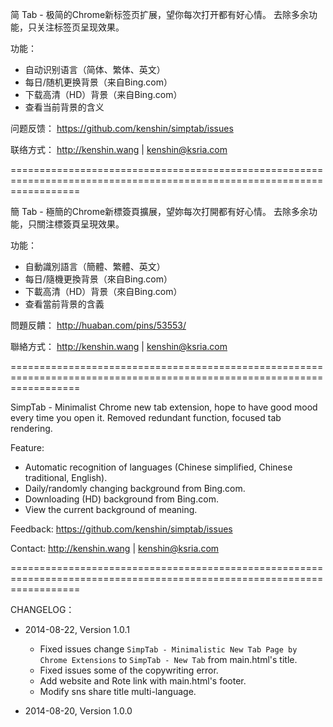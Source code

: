 简 Tab - 极简的Chrome新标签页扩展，望你每次打开都有好心情。 去除多余功能，只关注标签页呈现效果。

功能：
- 自动识别语言（简体、繁体、英文）
- 每日/随机更换背景（来自Bing.com）
- 下载高清（HD）背景（来自Bing.com）
- 查看当前背景的含义

问题反馈：
https://github.com/kenshin/simptab/issues

联络方式：
http://kenshin.wang | kenshin@ksria.com

========================================================================================================================

簡 Tab - 極簡的Chrome新標簽頁擴展，望妳每次打開都有好心情。 去除多余功能，只關注標簽頁呈現效果。

功能：
- 自動識別語言（簡體、繁體、英文）
- 每日/隨機更換背景（來自Bing.com）
- 下載高清（HD）背景（來自Bing.com）
- 查看當前背景的含義

問題反饋：
http://huaban.com/pins/53553/

聯絡方式：
http://kenshin.wang | kenshin@ksria.com

========================================================================================================================

SimpTab - Minimalist Chrome new tab extension, hope to have good mood every time you open it. Removed redundant function, focused tab rendering.

Feature:
- Automatic recognition of languages (Chinese simplified, Chinese traditional, English).
- Daily/randomly changing background from Bing.com.
- Downloading (HD) background from Bing.com.
- View the current background of meaning.

Feedback:
https://github.com/kenshin/simptab/issues

Contact:
http://kenshin.wang | kenshin@ksria.com

========================================================================================================================

CHANGELOG：
- 2014-08-22, Version 1.0.1
  * Fixed issues change `SimpTab - Minimalistic New Tab Page by Chrome Extensions` to `SimpTab - New Tab` from main.html's title.
  * Fixed issues some of the copywriting error.
  * Add website and Rote link with main.html's footer.
  * Modify sns share title multi-language.

- 2014-08-20, Version 1.0.0